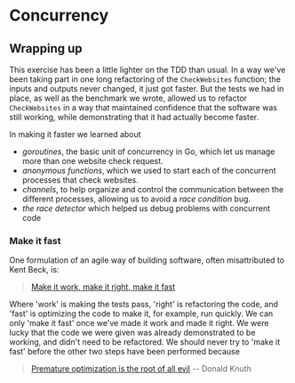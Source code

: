 # Concurrency

## Wrapping up

This exercise has been a little lighter on the TDD than usual. In a way we've
been taking part in one long refactoring of the `CheckWebsites` function; the
inputs and outputs never changed, it just got faster. But the tests we had in
place, as well as the benchmark we wrote, allowed us to refactor `CheckWebsites`
in a way that maintained confidence that the software was still working, while
demonstrating that it had actually become faster.

In making it faster we learned about

- _goroutines_, the basic unit of concurrency in Go, which let us manage more
  than one website check request.
- _anonymous functions_, which we used to start each of the concurrent processes
  that check websites.
- _channels_, to help organize and control the communication between the
  different processes, allowing us to avoid a _race condition_ bug.
- _the race detector_ which helped us debug problems with concurrent code

### Make it fast

One formulation of an agile way of building software, often misattributed to Kent
Beck, is:

> [Make it work, make it right, make it fast][wrf]

Where 'work' is making the tests pass, 'right' is refactoring the code, and
'fast' is optimizing the code to make it, for example, run quickly. We can only
'make it fast' once we've made it work and made it right. We were lucky that the
code we were given was already demonstrated to be working, and didn't need to be
refactored. We should never try to 'make it fast' before the other two steps
have been performed because

> [Premature optimization is the root of all evil][popt]
> -- Donald Knuth

[DI]: dependency-injection.md
[wrf]: http://wiki.c2.com/?MakeItWorkMakeItRightMakeItFast
[godoc_race_detector]: https://blog.golang.org/race-detector
[popt]: http://wiki.c2.com/?PrematureOptimization
